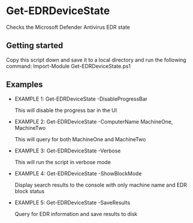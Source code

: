 # Get-EDRDeviceState

Checks the Microsoft Defender Antivirus EDR state

## Getting started

Copy this script down and save it to a local directory and run the following command: Import-Module Get-EDRDeviceState.ps1

## Examples

- EXAMPLE 1: Get-EDRDeviceState -DisableProgressBar

    This will disable the progress bar in the UI

- EXAMPLE 2: Get-EDRDeviceState -ComputerName MachineOne, MachineTwo

    This will query for both MachineOne and MachineTwo

- EXAMPLE 3: Get-EDRDeviceState -Verbose

    This will run the script in verbose mode

- EXAMPLE 4: Get-EDRDeviceState -ShowBlockMode

    Display search results to the console with only machine name and EDR block status

- EXAMPLE 5: Get-EDRDeviceState -SaveResults

    Query for EDR information and save results to disk
